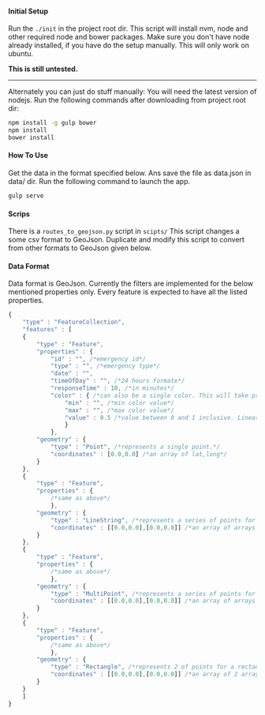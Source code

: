 #### Initial Setup
Run the `./init` in the project root dir.
This script will install nvm, node and other required node and bower packages.
Make sure you don't have node already installed, if you have do the setup manually.
This will only work on ubuntu.

**This is still untested.**

---

Alternately you can just do stuff manually:
You will need the latest version of nodejs.
Run the following commands after downloading from project root dir:
```bash 
npm install -g gulp bower
npm install
bower install
```

#### How To Use
Get the data in the format specified below. Ans save the file as data.json in data/ dir. Run the following command to launch the app.
```bash
gulp serve
```

#### Scrips
There is a `routes_to_geojson.py` script in `scipts/`
This script changes a some csv format to GeoJson. Duplicate and modify this script to convert from other formats to GeoJson given below.

#### Data Format
Data format is GeoJson. Currently the filters are implemented for the below mentioned properties only. Every feature is expected to have all the listed properties.
```javascript
{
	"type" : "FeatureCollection",
	"features" : [
	{
		"type" : "Feature",
		"properties" : {
			"id" : "", /*emergency id*/
			"type" : "", /*emergency type*/
			"date" : "",
			"timeOfDay" : "", /*24 hours formate*/
			"responseTime" : 10, /*in minutes*/
			"color" : { /*can also be a single color. This will take precedence on everything else.*/
				"min" : "", /*min color value*/
				"max" : "", /*max color value*/
				"value" : 0.5 /*value between 0 and 1 inclusive. Linearly interpolates between min and max colors*/
				}
			},
		"geometry" : {
			"type" : "Point", /*represents a single point.*/
			"coordinates" : [0.0,0.0] /*an array of lat,long*/
		}
	},
	{
		"type" : "Feature",
		"properties" : {
			/*same as above*/
			},
		"geometry" : {
			"type" : "LineString", /*represents a series of points for a line e.g a route. Will be shown when show-routes is selected.First and Last element only will be shown when show-sources or show-destinations is selected respectively.*/
			"coordinates" : [[0.0,0.0],[0.0,0.0]] /*an array of arrays of lat,long*/
		}
	},
	{
		"type" : "Feature",
		"properties" : {
			/*same as above*/
			},
		"geometry" : {
			"type" : "MultiPoint", /*represents a series of points for a scatter plot. Will show when show-scatter is selected.*/
			"coordinates" : [[0.0,0.0],[0.0,0.0]] /*an array of arrays of lat,long*/
		}
	},
	{
		"type" : "Feature",
		"properties" : {
			/*same as above*/
			},
		"geometry" : {
			"type" : "Rectangle", /*represents 2 of points for a rectangle. Will be shown when show-grid is selected.*/
			"coordinates" : [[0.0,0.0],[0.0,0.0]] /*an array of 2 arrays of lat,long representing 2 corners*/
		}
	}
	]
}
```